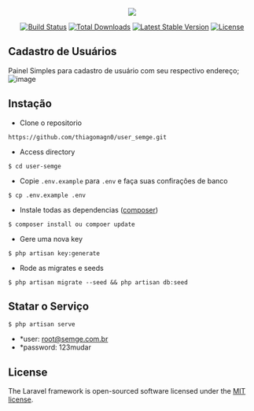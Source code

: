 <p align="center"><img src="https://laravel.com/assets/img/components/logo-laravel.svg"></p>

<p align="center">
<a href="https://travis-ci.org/laravel/framework"><img src="https://travis-ci.org/laravel/framework.svg" alt="Build Status"></a>
<a href="https://packagist.org/packages/laravel/framework"><img src="https://poser.pugx.org/laravel/framework/d/total.svg" alt="Total Downloads"></a>
<a href="https://packagist.org/packages/laravel/framework"><img src="https://poser.pugx.org/laravel/framework/v/stable.svg" alt="Latest Stable Version"></a>
<a href="https://packagist.org/packages/laravel/framework"><img src="https://poser.pugx.org/laravel/framework/license.svg" alt="License"></a>
</p>

## Cadastro de Usuários

Painel Simples para cadastro de usuário com seu respectivo endereço;
![image](https://user-images.githubusercontent.com/55820071/161369442-d02e7458-2601-4716-b0b8-df19022ee480.png)

## Instação

- Clone o repositorio
```
https://github.com/thiagomagn0/user_semge.git
```

- Access directory
```
$ cd user-semge
```

- Copie `.env.example` para `.env` e faça suas confirações de banco
```
$ cp .env.example .env
```

- Instale todas as dependencias ([composer](http://getcomposer.org))
```
$ composer install ou compoer update
```

- Gere uma nova key
```
$ php artisan key:generate
```

- Rode as migrates e seeds
```
$ php artisan migrate --seed && php artisan db:seed
```

## Statar o Serviço

```
$ php artisan serve
```

- *user: root@semge.com.br
- *password: 123mudar



## License

The Laravel framework is open-sourced software licensed under the [MIT license](http://opensource.org/licenses/MIT).
